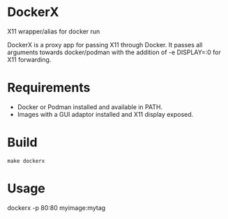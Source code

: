 # DockerX
X11 wrapper/alias for docker run

DockerX is a proxy app for passing X11 through Docker. It passes all arguments towards docker/podman with the addition of -e DISPLAY=:0 for X11 forwarding.

# Requirements

- Docker or Podman installed and available in PATH.
- Images with a GUI adaptor installed and X11 display exposed.

# Build 

```
make dockerx
```

# Usage

dockerx -p 80:80 myimage:mytag
